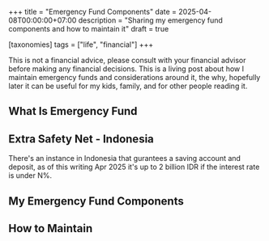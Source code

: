 +++
title = "Emergency Fund Components"
date = 2025-04-08T00:00:00+07:00
description = "Sharing my emergency fund components and how to maintain it"
draft = true

[taxonomies]
tags = ["life", "financial"]
+++

This is not a financial advice, please consult with your financial advisor before making any financial decisions.
This is a living post about how I maintain emergency funds and considerations around it, the why, hopefully later it can be useful for my kids, family, and for other people reading it.


## What Is Emergency Fund


## Extra Safety Net - Indonesia
There's an instance in Indonesia that gurantees a saving account and deposit, as of this writing Apr 2025 it's  up to 2 billion IDR if the interest rate is under N%.

## My Emergency Fund Components


## How to Maintain
